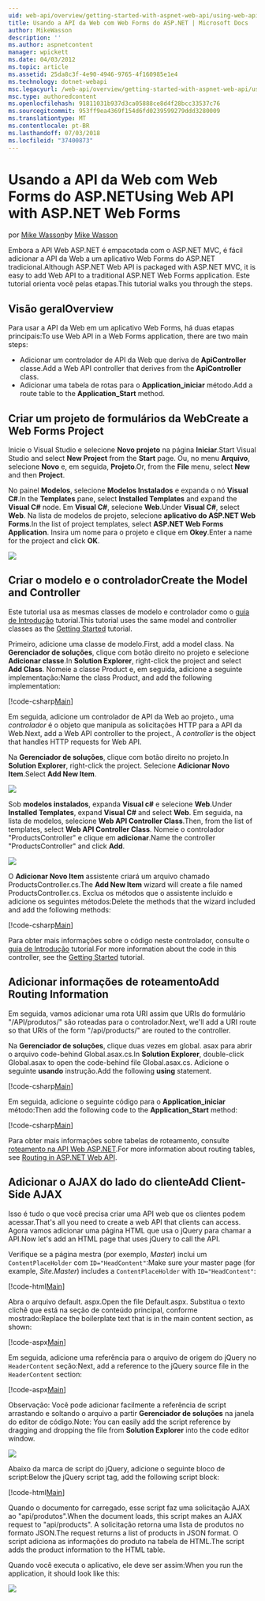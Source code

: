 ```yaml
---
uid: web-api/overview/getting-started-with-aspnet-web-api/using-web-api-with-aspnet-web-forms
title: Usando a API da Web com Web Forms do ASP.NET | Microsoft Docs
author: MikeWasson
description: ''
ms.author: aspnetcontent
manager: wpickett
ms.date: 04/03/2012
ms.topic: article
ms.assetid: 25da8c3f-4e90-4946-9765-4f160985e1e4
ms.technology: dotnet-webapi
msc.legacyurl: /web-api/overview/getting-started-with-aspnet-web-api/using-web-api-with-aspnet-web-forms
msc.type: authoredcontent
ms.openlocfilehash: 91811031b937d3ca05888ce8d4f28bcc33537c76
ms.sourcegitcommit: 953ff9ea4369f154d6fd0239599279ddd3280009
ms.translationtype: MT
ms.contentlocale: pt-BR
ms.lasthandoff: 07/03/2018
ms.locfileid: "37400873"
---
```

<a name="using-web-api-with-aspnet-web-forms"></a><span data-ttu-id="0db28-102">Usando a API da Web com Web Forms do ASP.NET</span><span class="sxs-lookup"><span data-stu-id="0db28-102">Using Web API with ASP.NET Web Forms</span></span>
====================
<span data-ttu-id="0db28-103">por [Mike Wasson](https://github.com/MikeWasson)</span><span class="sxs-lookup"><span data-stu-id="0db28-103">by [Mike Wasson](https://github.com/MikeWasson)</span></span>

<span data-ttu-id="0db28-104">Embora a API Web ASP.NET é empacotada com o ASP.NET MVC, é fácil adicionar a API da Web a um aplicativo Web Forms do ASP.NET tradicional.</span><span class="sxs-lookup"><span data-stu-id="0db28-104">Although ASP.NET Web API is packaged with ASP.NET MVC, it is easy to add Web API to a traditional ASP.NET Web Forms application.</span></span> <span data-ttu-id="0db28-105">Este tutorial orienta você pelas etapas.</span><span class="sxs-lookup"><span data-stu-id="0db28-105">This tutorial walks you through the steps.</span></span>

## <a name="overview"></a><span data-ttu-id="0db28-106">Visão geral</span><span class="sxs-lookup"><span data-stu-id="0db28-106">Overview</span></span>

<span data-ttu-id="0db28-107">Para usar a API da Web em um aplicativo Web Forms, há duas etapas principais:</span><span class="sxs-lookup"><span data-stu-id="0db28-107">To use Web API in a Web Forms application, there are two main steps:</span></span>

- <span data-ttu-id="0db28-108">Adicionar um controlador de API da Web que deriva de **ApiController** classe.</span><span class="sxs-lookup"><span data-stu-id="0db28-108">Add a Web API controller that derives from the **ApiController** class.</span></span>
- <span data-ttu-id="0db28-109">Adicionar uma tabela de rotas para o **Application\_iniciar** método.</span><span class="sxs-lookup"><span data-stu-id="0db28-109">Add a route table to the **Application\_Start** method.</span></span>

## <a name="create-a-web-forms-project"></a><span data-ttu-id="0db28-110">Criar um projeto de formulários da Web</span><span class="sxs-lookup"><span data-stu-id="0db28-110">Create a Web Forms Project</span></span>

<span data-ttu-id="0db28-111">Inicie o Visual Studio e selecione **Novo projeto** na página **Iniciar**.</span><span class="sxs-lookup"><span data-stu-id="0db28-111">Start Visual Studio and select **New Project** from the **Start** page.</span></span> <span data-ttu-id="0db28-112">Ou, no menu **Arquivo**, selecione **Novo** e, em seguida, **Projeto**.</span><span class="sxs-lookup"><span data-stu-id="0db28-112">Or, from the **File** menu, select **New** and then **Project**.</span></span>

<span data-ttu-id="0db28-113">No painel **Modelos**, selecione **Modelos Instalados** e expanda o nó **Visual C#**.</span><span class="sxs-lookup"><span data-stu-id="0db28-113">In the **Templates** pane, select **Installed Templates** and expand the **Visual C#** node.</span></span> <span data-ttu-id="0db28-114">Em **Visual C#**, selecione **Web**.</span><span class="sxs-lookup"><span data-stu-id="0db28-114">Under **Visual C#**, select **Web**.</span></span> <span data-ttu-id="0db28-115">Na lista de modelos de projeto, selecione **aplicativo do ASP.NET Web Forms**.</span><span class="sxs-lookup"><span data-stu-id="0db28-115">In the list of project templates, select **ASP.NET Web Forms Application**.</span></span> <span data-ttu-id="0db28-116">Insira um nome para o projeto e clique em **Okey**.</span><span class="sxs-lookup"><span data-stu-id="0db28-116">Enter a name for the project and click **OK**.</span></span>

![](using-web-api-with-aspnet-web-forms/_static/image1.png)

## <a name="create-the-model-and-controller"></a><span data-ttu-id="0db28-117">Criar o modelo e o controlador</span><span class="sxs-lookup"><span data-stu-id="0db28-117">Create the Model and Controller</span></span>

<span data-ttu-id="0db28-118">Este tutorial usa as mesmas classes de modelo e controlador como o [guia de Introdução](tutorial-your-first-web-api.md) tutorial.</span><span class="sxs-lookup"><span data-stu-id="0db28-118">This tutorial uses the same model and controller classes as the [Getting Started](tutorial-your-first-web-api.md) tutorial.</span></span>

<span data-ttu-id="0db28-119">Primeiro, adicione uma classe de modelo.</span><span class="sxs-lookup"><span data-stu-id="0db28-119">First, add a model class.</span></span> <span data-ttu-id="0db28-120">Na **Gerenciador de soluções**, clique com botão direito no projeto e selecione **Adicionar classe**.</span><span class="sxs-lookup"><span data-stu-id="0db28-120">In **Solution Explorer**, right-click the project and select **Add Class**.</span></span> <span data-ttu-id="0db28-121">Nomeie a classe Product e, em seguida, adicione a seguinte implementação:</span><span class="sxs-lookup"><span data-stu-id="0db28-121">Name the class Product, and add the following implementation:</span></span>

[!code-csharp[Main](using-web-api-with-aspnet-web-forms/samples/sample1.cs)]

<span data-ttu-id="0db28-122">Em seguida, adicione um controlador de API da Web ao projeto., uma *controlador* é o objeto que manipula as solicitações HTTP para a API da Web.</span><span class="sxs-lookup"><span data-stu-id="0db28-122">Next, add a Web API controller to the project., A *controller* is the object that handles HTTP requests for Web API.</span></span>

<span data-ttu-id="0db28-123">Na **Gerenciador de soluções**, clique com botão direito no projeto.</span><span class="sxs-lookup"><span data-stu-id="0db28-123">In **Solution Explorer**, right-click the project.</span></span> <span data-ttu-id="0db28-124">Selecione **Adicionar Novo Item**.</span><span class="sxs-lookup"><span data-stu-id="0db28-124">Select **Add New Item**.</span></span>

![](using-web-api-with-aspnet-web-forms/_static/image2.png)

<span data-ttu-id="0db28-125">Sob **modelos instalados**, expanda **Visual c#** e selecione **Web**.</span><span class="sxs-lookup"><span data-stu-id="0db28-125">Under **Installed Templates**, expand **Visual C#** and select **Web**.</span></span> <span data-ttu-id="0db28-126">Em seguida, na lista de modelos, selecione **Web API Controller Class**.</span><span class="sxs-lookup"><span data-stu-id="0db28-126">Then, from the list of templates, select **Web API Controller Class**.</span></span> <span data-ttu-id="0db28-127">Nomeie o controlador "ProductsController" e clique em **adicionar**.</span><span class="sxs-lookup"><span data-stu-id="0db28-127">Name the controller "ProductsController" and click **Add**.</span></span>

![](using-web-api-with-aspnet-web-forms/_static/image3.png)

<span data-ttu-id="0db28-128">O **Adicionar Novo Item** assistente criará um arquivo chamado ProductsController.cs.</span><span class="sxs-lookup"><span data-stu-id="0db28-128">The **Add New Item** wizard will create a file named ProductsController.cs.</span></span> <span data-ttu-id="0db28-129">Exclua os métodos que o assistente incluído e adicione os seguintes métodos:</span><span class="sxs-lookup"><span data-stu-id="0db28-129">Delete the methods that the wizard included and add the following methods:</span></span>

[!code-csharp[Main](using-web-api-with-aspnet-web-forms/samples/sample2.cs)]

<span data-ttu-id="0db28-130">Para obter mais informações sobre o código neste controlador, consulte o [guia de Introdução](tutorial-your-first-web-api.md) tutorial.</span><span class="sxs-lookup"><span data-stu-id="0db28-130">For more information about the code in this controller, see the [Getting Started](tutorial-your-first-web-api.md) tutorial.</span></span>

## <a name="add-routing-information"></a><span data-ttu-id="0db28-131">Adicionar informações de roteamento</span><span class="sxs-lookup"><span data-stu-id="0db28-131">Add Routing Information</span></span>

<span data-ttu-id="0db28-132">Em seguida, vamos adicionar uma rota URI assim que URIs do formulário &quot;/API/produtos/&quot; são roteadas para o controlador.</span><span class="sxs-lookup"><span data-stu-id="0db28-132">Next, we'll add a URI route so that URIs of the form &quot;/api/products/&quot; are routed to the controller.</span></span>

<span data-ttu-id="0db28-133">Na **Gerenciador de soluções**, clique duas vezes em global. asax para abrir o arquivo code-behind Global.asax.cs.</span><span class="sxs-lookup"><span data-stu-id="0db28-133">In **Solution Explorer**, double-click Global.asax to open the code-behind file Global.asax.cs.</span></span> <span data-ttu-id="0db28-134">Adicione o seguinte **usando** instrução.</span><span class="sxs-lookup"><span data-stu-id="0db28-134">Add the following **using** statement.</span></span>

[!code-csharp[Main](using-web-api-with-aspnet-web-forms/samples/sample3.cs)]

<span data-ttu-id="0db28-135">Em seguida, adicione o seguinte código para o **Application\_iniciar** método:</span><span class="sxs-lookup"><span data-stu-id="0db28-135">Then add the following code to the **Application\_Start** method:</span></span>

[!code-csharp[Main](using-web-api-with-aspnet-web-forms/samples/sample4.cs)]

<span data-ttu-id="0db28-136">Para obter mais informações sobre tabelas de roteamento, consulte [roteamento na API Web ASP.NET](../web-api-routing-and-actions/routing-in-aspnet-web-api.md).</span><span class="sxs-lookup"><span data-stu-id="0db28-136">For more information about routing tables, see [Routing in ASP.NET Web API](../web-api-routing-and-actions/routing-in-aspnet-web-api.md).</span></span>

## <a name="add-client-side-ajax"></a><span data-ttu-id="0db28-137">Adicionar o AJAX do lado do cliente</span><span class="sxs-lookup"><span data-stu-id="0db28-137">Add Client-Side AJAX</span></span>

<span data-ttu-id="0db28-138">Isso é tudo o que você precisa criar uma API web que os clientes podem acessar.</span><span class="sxs-lookup"><span data-stu-id="0db28-138">That's all you need to create a web API that clients can access.</span></span> <span data-ttu-id="0db28-139">Agora vamos adicionar uma página HTML que usa o jQuery para chamar a API.</span><span class="sxs-lookup"><span data-stu-id="0db28-139">Now let's add an HTML page that uses jQuery to call the API.</span></span>

<span data-ttu-id="0db28-140">Verifique se a página mestra (por exemplo, *Master*) inclui um `ContentPlaceHolder` com `ID="HeadContent"`:</span><span class="sxs-lookup"><span data-stu-id="0db28-140">Make sure your master page (for example, *Site.Master*) includes a `ContentPlaceHolder` with `ID="HeadContent"`:</span></span>

[!code-html[Main](using-web-api-with-aspnet-web-forms/samples/sample8.html)]

<span data-ttu-id="0db28-141">Abra o arquivo default. aspx.</span><span class="sxs-lookup"><span data-stu-id="0db28-141">Open the file Default.aspx.</span></span> <span data-ttu-id="0db28-142">Substitua o texto clichê que está na seção de conteúdo principal, conforme mostrado:</span><span class="sxs-lookup"><span data-stu-id="0db28-142">Replace the boilerplate text that is in the main content section, as shown:</span></span>

[!code-aspx[Main](using-web-api-with-aspnet-web-forms/samples/sample5.aspx)]

<span data-ttu-id="0db28-143">Em seguida, adicione uma referência para o arquivo de origem do jQuery no `HeaderContent` seção:</span><span class="sxs-lookup"><span data-stu-id="0db28-143">Next, add a reference to the jQuery source file in the `HeaderContent` section:</span></span>

[!code-aspx[Main](using-web-api-with-aspnet-web-forms/samples/sample6.aspx?highlight=2)]

<span data-ttu-id="0db28-144">Observação: Você pode adicionar facilmente a referência de script arrastando e soltando o arquivo a partir **Gerenciador de soluções** na janela do editor de código.</span><span class="sxs-lookup"><span data-stu-id="0db28-144">Note: You can easily add the script reference by dragging and dropping the file from **Solution Explorer** into the code editor window.</span></span>

![](using-web-api-with-aspnet-web-forms/_static/image4.png)

<span data-ttu-id="0db28-145">Abaixo da marca de script do jQuery, adicione o seguinte bloco de script:</span><span class="sxs-lookup"><span data-stu-id="0db28-145">Below the jQuery script tag, add the following script block:</span></span>

[!code-html[Main](using-web-api-with-aspnet-web-forms/samples/sample7.html)]

<span data-ttu-id="0db28-146">Quando o documento for carregado, esse script faz uma solicitação AJAX ao &quot;api/produtos&quot;.</span><span class="sxs-lookup"><span data-stu-id="0db28-146">When the document loads, this script makes an AJAX request to &quot;api/products&quot;.</span></span> <span data-ttu-id="0db28-147">A solicitação retorna uma lista de produtos no formato JSON.</span><span class="sxs-lookup"><span data-stu-id="0db28-147">The request returns a list of products in JSON format.</span></span> <span data-ttu-id="0db28-148">O script adiciona as informações do produto na tabela de HTML.</span><span class="sxs-lookup"><span data-stu-id="0db28-148">The script adds the product information to the HTML table.</span></span>

<span data-ttu-id="0db28-149">Quando você executa o aplicativo, ele deve ser assim:</span><span class="sxs-lookup"><span data-stu-id="0db28-149">When you run the application, it should look like this:</span></span>

![](using-web-api-with-aspnet-web-forms/_static/image5.png)
